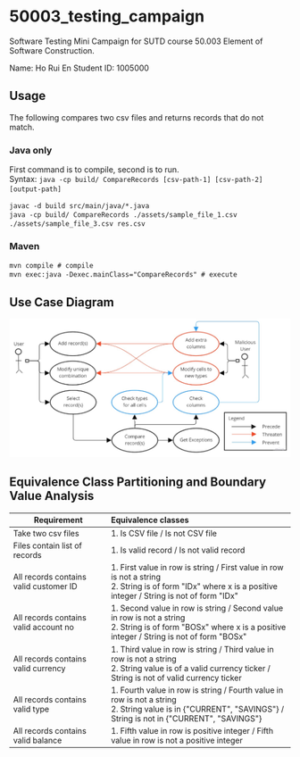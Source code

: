# 50003_testing_campaign
Software Testing Mini Campaign for SUTD course 50.003 Element of Software Construction.

Name: Ho Rui En
Student ID: 1005000

## Usage
The following compares two csv files and returns records that do not match.

### Java only
First command is to compile, second is to run. \
Syntax: `java -cp build/ CompareRecords [csv-path-1] [csv-path-2] [output-path]`
```
javac -d build src/main/java/*.java
java -cp build/ CompareRecords ./assets/sample_file_1.csv ./assets/sample_file_3.csv res.csv
```

### Maven
```
mvn compile # compile
mvn exec:java -Dexec.mainClass="CompareRecords" # execute
```

## Use Case Diagram
<div align="center">
    <img src="images/CE8_UseCaseDiagram.jpg">
</div>

## Equivalence Class Partitioning and Boundary Value Analysis
| Requirement | Equivalence classes |
| ------------------ |:--------------------------------------------- |
| Take two csv files | 1. Is CSV file / Is not CSV file |
| Files contain list of records | 1. Is valid record / Is not valid record |
| All records contains valid customer ID | 1. First value in row is string / First value in row is not a string <br> 2. String is of form "IDx" where x is a positive integer / String is not of form "IDx" |
| All records contains valid account no | 1. Second value in row is string / Second value in row is not a string <br> 2. String is of form "BOSx" where x is a positive integer / String is not of form "BOSx" |
| All records contains valid currency | 1. Third value in row is string / Third value in row is not a string <br> 2. String value is of a valid currency ticker / String is not of valid currency ticker |
| All records contains valid type | 1. Fourth value in row is string / Fourth value in row is not a string <br> 2. String value is in {"CURRENT", "SAVINGS"} / String is not in {"CURRENT", "SAVINGS"} |
| All records contains valid balance | 1. Fifth value in row is positive integer / Fifth value in row is not a positive integer |
